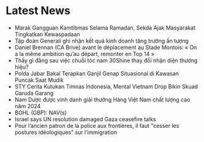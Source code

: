 # Latest News
-  Marak Gangguan Kamtibmas Selama Ramadan, Sekda Ajak Masyarakat Tingkatkan Kewaspadaan
-  Tập đoàn Generali ghi nhận kết quả kinh doanh tăng trưởng ấn tượng
-  Daniel Brennan (CA Brive) avant le déplacement au Stade Montois: « On a la même ambition qu’au départ, remonter en Top 14 »
-  Thấy gì đằng sau việc chuỗi tóc nam 30Shine thay đổi nhận diện thương hiệu?
-  Polda Jabar Bakal Terapkan Ganjil Genap Situasional di Kawasan Puncak Saat Mudik
-  STY Cerita Kutukan Timnas Indonesia, Mental Vietnam Drop Bikin Skuad Garuda Garang
-  Nam Dược được vinh danh giải thưởng Hàng Việt Nam chất lượng cao năm 2024
-  BGHL (GBP): NAV(s)
-  Israel says UN resolution damaged Gaza ceasefire talks
-  Pour l’ancien patron de la police aux frontières, il faut "cesser les postures idéologiques" sur l’immigration
